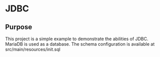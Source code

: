 # JDBC
## Purpose
This project is a simple example to demonstrate the abilities of JDBC.
MariaDB is used as a database.
The schema configuration is available at src/main/resources/init.sql 